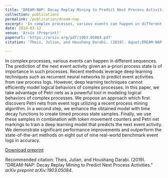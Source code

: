 ```yaml
---
title: "DREAM-NAP: Decay Replay Mining to Predict Next Process Activities"
collection: publications
permalink: /publication/dream-nap
excerpt: 'In complex processes, various events can happen in different sequences. The prediction of the next event activity given an a-priori process state is of importance in such processes. Recent methods leverage deep learning techniques such as recurrent neural networks to predict event activities from raw process logs. However, deep learning techniques cannot efficiently model logical behaviors of complex processes. In this paper, we take advantage of Petri nets as a powerful tool in modeling logical behaviors of complex processes. We propose an approach which first discovers Petri nets from event logs utilizing a recent process mining algorithm. In a second step, we enhance the obtained model with time decay functions to create timed process state samples. Finally, we use these samples in combination with token movement counters and Petri net markings to train a deep learning model that predicts the next event activity. We demonstrate significant performance improvements and outperform the state-of-the-art methods on eight out of nine real-world benchmark event logs in accuracy.'
date: 2019-03-12
venue: 'Arxiv (Preprint)'
paperurl: 'https://arxiv.org/pdf/1903.05084.pdf'
citation: 'Theis, Julian, and Houshang Darabi. (2019). &quot;DREAM-NAP: Decay Replay Mining to Predict Next Process Activities.&quot; <i>arXiv preprint arXiv:1903.05084</i>.'

---
```

In complex processes, various events can happen in different sequences. The prediction of the next event activity given an a-priori process state is of importance in such processes. Recent methods leverage deep learning techniques such as recurrent neural networks to predict event activities from raw process logs. However, deep learning techniques cannot efficiently model logical behaviors of complex processes. In this paper, we take advantage of Petri nets as a powerful tool in modeling logical behaviors of complex processes. We propose an approach which first discovers Petri nets from event logs utilizing a recent process mining algorithm. In a second step, we enhance the obtained model with time decay functions to create timed process state samples. Finally, we use these samples in combination with token movement counters and Petri net markings to train a deep learning model that predicts the next event activity. We demonstrate significant performance improvements and outperform the state-of-the-art methods on eight out of nine real-world benchmark event logs in accuracy.

[Download preprint](https://arxiv.org/pdf/1903.05084.pdf)

Recommended citation: Theis, Julian, and Houshang Darabi. (2019). "DREAM-NAP: Decay Replay Mining to Predict Next Process Activities." <i>arXiv preprint arXiv:1903.05084</i>.
